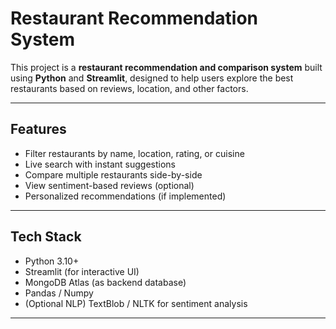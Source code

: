 # Restaurant Recommendation System

This project is a **restaurant recommendation and comparison system** built using **Python** and **Streamlit**, designed to help users explore the best restaurants based on reviews, location, and other factors.

---

## Features

- Filter restaurants by name, location, rating, or cuisine
- Live search with instant suggestions
- Compare multiple restaurants side-by-side
- View sentiment-based reviews (optional)
- Personalized recommendations (if implemented)

---

## Tech Stack

- Python 3.10+
- Streamlit (for interactive UI)
- MongoDB Atlas (as backend database)
- Pandas / Numpy
- (Optional NLP) TextBlob / NLTK for sentiment analysis

---

